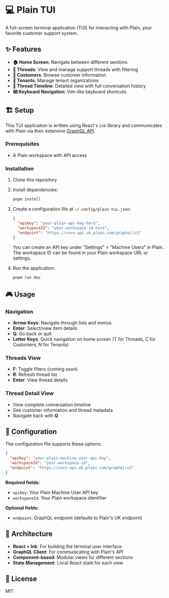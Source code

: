 # 💻 Plain TUI

A full-screen terminal application (TUI) for interacting with Plain, your favorite customer support system.

## ✨ Features

- **🏠 Home Screen**: Navigate between different sections
- **🎫 Threads**: View and manage support threads with filtering
- **👥 Customers**: Browse customer information
- **🏢 Tenants**: Manage tenant organizations
- **📜 Thread Timeline**: Detailed view with full conversation history
- **⌨️ Keyboard Navigation**: Vim-like keyboard shortcuts

## 🏗️ Setup

This TUI application is written using React's `ink` library and communicates
with Plain via their extensive [GraphQL API](https://app.plain.com/developer/api-explorer).

### Prerequisites

- A Plain workspace with API access

### Installation

1. Clone this repository
2. Install dependencies:
   ```bash
   pnpm install
   ```

3. Create a configuration file at `~/.config/plain-tui.json`:
   ```json
   {
     "apiKey": "your-plain-api-key-here",
     "workspaceId": "your-workspace-id-here",
     "endpoint": "https://core-api.uk.plain.com/graphql/v1"
   }
   ```

   You can create an API key under "Settings" > "Machine Users" in Plain. The workspace ID can be found in your Plain workspace URL or settings.

4. Run the application:
   ```bash
   pnpm run dev
   ```

## 🎮 Usage

### Navigation
- **Arrow Keys**: Navigate through lists and menus
- **Enter**: Select/view item details
- **Q**: Go back or quit
- **Letter Keys**: Quick navigation on home screen (T for Threads, C for Customers, N for Tenants)

### Threads View
- **F**: Toggle filters (coming soon)
- **R**: Refresh thread list
- **Enter**: View thread details

### Thread Detail View
- View complete conversation timeline
- See customer information and thread metadata
- Navigate back with **Q**

## 🔧 Configuration

The configuration file supports these options:

```json
{
  "apiKey": "your-plain-machine-user-api-key",
  "workspaceId": "your-workspace-id",
  "endpoint": "https://core-api.uk.plain.com/graphql/v1"
}
```

**Required fields:**
- `apiKey`: Your Plain Machine User API key
- `workspaceId`: Your Plain workspace identifier

**Optional fields:**
- `endpoint`: GraphQL endpoint (defaults to Plain's UK endpoint)

## 🧩 Architecture

- **React + Ink**: For building the terminal user interface
- **GraphQL Client**: For communicating with Plain's API
- **Component-based**: Modular views for different sections
- **State Management**: Local React state for each view

## 📝 License

MIT
